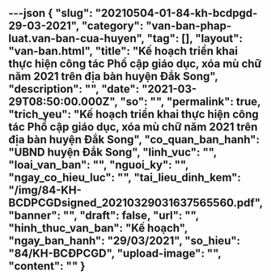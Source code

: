 ---json
{
    "slug": "20210504-01-84-kh-bcdpgd-29-03-2021",
    "category": "van-ban-phap-luat.van-ban-cua-huyen",
    "tag": [],
    "layout": "van-ban.html",
    "title": "Kế hoạch triển khai thực hiện công tác Phổ cập giáo dục, xóa mù chữ năm 2021 trên địa bàn huyện Đắk Song",
    "description": "",
    "date": "2021-03-29T08:50:00.000Z",
    "so": "",
    "permalink": true,
    "trich_yeu": "Kế hoạch triển khai thực hiện công tác Phổ cập giáo dục, xóa mù chữ năm 2021 trên địa bàn huyện Đắk Song",
    "co_quan_ban_hanh": "UBND huyện Đắk Song",
    "linh_vuc": "",
    "loai_van_ban": "",
    "nguoi_ky": "",
    "ngay_co_hieu_luc": "",
    "tai_lieu_dinh_kem": "/img/84-KH-BCDPCGDsigned_20210329031637565560.pdf",
    "banner": "",
    "draft": false,
    "url": "",
    "hinh_thuc_van_ban": "Kế hoạch",
    "ngay_ban_hanh": "29/03/2021",
    "so_hieu": "84/KH-BCĐPCGD",
    "upload-image": "",
    "__content__": ""
}
---

